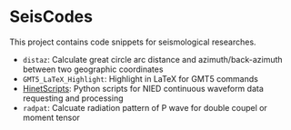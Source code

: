 # SeisCodes

This project contains code snippets for seismological researches.

- `distaz`: Calculate great circle arc distance and azimuth/back-azimuth between two geographic coordinates
- `GMT5_LaTeX_Highlight`: Highlight in LaTeX for GMT5 commands
- [HinetScripts](https://github.com/seisman/HinetScripts): Python scripts for NIED continuous waveform data requesting and processing
- `radpat`: Calcuate radiation pattern of P wave for double coupel or moment tensor
